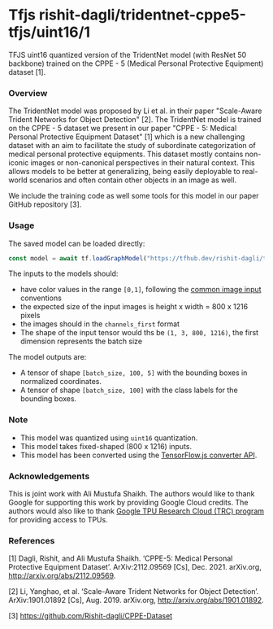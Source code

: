 # Tfjs rishit-dagli/tridentnet-cppe5-tfjs/uint16/1
TFJS uint16 quantized version of the TridentNet model (with ResNet 50 backbone) trained on the CPPE - 5 (Medical Personal Protective Equipment) dataset [1].

<!-- parent-model: rishit-dagli/tridentnet-cppe5-tfjs/1 -->
<!-- asset-path: https://storage.googleapis.com/cppe-5/trained_models/tridentnet/tfjs/tridentnet_uint8.tar.gz -->

### Overview
The TridentNet model was proposed by Li et al. in their paper "Scale-Aware Trident Networks for Object Detection" [2]. The TridentNet model is trained on the CPPE - 5 dataset we present in our paper "CPPE - 5: Medical Personal Protective Equipment Dataset" [1] which is a new challenging dataset with an aim to facilitate the study of subordinate categorization of medical personal protective equipments. This dataset mostly contains non-iconic images or non-canonical perspectives in their natural context. This allows models to be better at generalizing, being easily deployable to real-world scenarios and often contain other objects in an image as well.

We include the training code as well some tools for this model in our paper GitHub repository [3].

### Usage
The saved model can be loaded directly:

```js
const model = await tf.loadGraphModel("https://tfhub.dev/rishit-dagli/tridentnet-cppe5-tfjs/uint16/tfjs/1")
```

The inputs to the models should:

- have color values in the range `[0,1]`, following the [common image input](https://www.tensorflow.org/hub/common_signatures/images#input) conventions
- the expected size of the input images is height x width = 800 x 1216 pixels
- the images should in the `channels_first` format
- The shape of the input tensor would ths be `(1, 3, 800, 1216)`, the first dimension represents the batch size

The model outputs are:

- A tensor of shape `[batch_size, 100, 5]` with the bounding boxes in normalized coordinates.
- A tensor of shape `[batch_size, 100]` with the class labels for the bounding boxes.

### Note

- This model was quantized using `uint16` quantization.
- This model takes fixed-shaped (800 x 1216) inputs.
- This model has been converted using the [TensorFlow.js converter API](https://www.tensorflow.org/js/guide/conversion).

### Acknowledgements

This is joint work with Ali Mustufa Shaikh. The authors would like to thank Google for supporting this work by providing Google Cloud credits. The authors would also like to thank [Google TPU Research Cloud (TRC) program](https://sites.research.google/trc) for providing access to TPUs.

### References

[1] Dagli, Rishit, and Ali Mustufa Shaikh. ‘CPPE-5: Medical Personal Protective Equipment Dataset’. ArXiv:2112.09569 [Cs], Dec. 2021. arXiv.org, http://arxiv.org/abs/2112.09569.

[2] Li, Yanghao, et al. ‘Scale-Aware Trident Networks for Object Detection’. ArXiv:1901.01892 [Cs], Aug. 2019. arXiv.org, http://arxiv.org/abs/1901.01892.

[3] https://github.com/Rishit-dagli/CPPE-Dataset